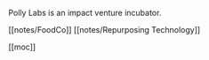 Polly Labs is an impact venture incubator. 

[[notes/FoodCo]]
[[notes/Repurposing Technology]]

[[moc]]